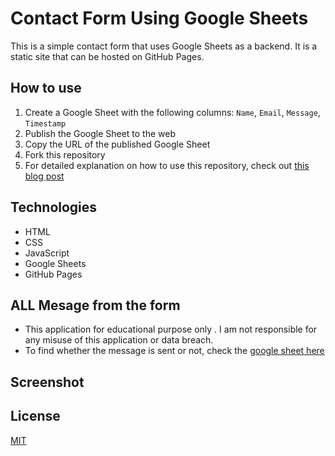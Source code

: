 # Contact Form Using Google Sheets

This is a simple contact form that uses Google Sheets as a backend. It is a static site that can be hosted on GitHub Pages.

## How to use

1. Create a Google Sheet with the following columns: `Name`, `Email`, `Message`, `Timestamp`
2. Publish the Google Sheet to the web
3. Copy the URL of the published Google Sheet
4. Fork this repository
5. For detailed explanation on how to use this repository, check out [this blog post](https://github.com/jamiewilson/form-to-google-sheets#readme)

## Technologies

- HTML
- CSS
- JavaScript
- Google Sheets
- GitHub Pages

## ALL Mesage from the form

- This application for educational purpose only . I am not responsible for any misuse of this application or data breach.
- To find whether the message is sent or not, check the [google sheet here](https://docs.google.com/spreadsheets/d/11aE1wJshRQTi3Xtk3yo2M3uuOgiNcjS2aG25yY-PSOM/edit?usp=sharing)

## Screenshot



## License

[MIT](LICENSE)




